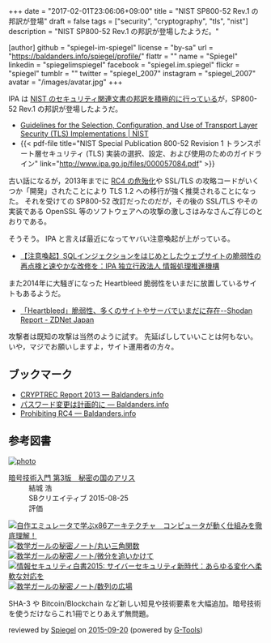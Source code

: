+++
date = "2017-02-01T23:06:06+09:00"
title = "NIST SP800-52 Rev.1 の邦訳が登場"
draft = false
tags = ["security", "cryptography", "tls", "nist"]
description = "NIST SP800-52 Rev.1 の邦訳が登場したようだ。"

[author]
  github = "spiegel-im-spiegel"
  license = "by-sa"
  url = "https://baldanders.info/spiegel/profile/"
  flattr = ""
  name = "Spiegel"
  linkedin = "spiegelimspiegel"
  facebook = "spiegel.im.spiegel"
  flickr = "spiegel"
  tumblr = ""
  twitter = "spiegel_2007"
  instagram = "spiegel_2007"
  avatar = "/images/avatar.jpg"
+++

IPA は [NIST のセキュリティ関連文書の邦訳を積極的に行っている](http://www.ipa.go.jp/security/publications/nist/ "セキュリティ関連NIST文書：IPA 独立行政法人 情報処理推進機構")が，SP800-52 Rev.1 の邦訳が登場したようだ。

- [Guidelines for the Selection, Configuration, and Use of Transport Layer Security (TLS) Implementations | NIST](https://www.nist.gov/node/562891?pub_id=915295)
- {{< pdf-file title="NIST Special Publication 800-52 Revision 1 トランスポート層セキュリティ (TLS) 実装の選択、設定、および使用のためのガイドライン" link="http://www.ipa.go.jp/files/000057084.pdf" >}}

古い話になるが，2013年までに [RC4 の危殆化](https://baldanders.info/spiegel/log2/000626.shtml "RC4 終了のお知らせ — Baldanders.info")や SSL/TLS の攻略コードがいくつか「開発」されたことにより TLS 1.2 への移行が強く推奨されることになった。
それを受けての SP800-52 改訂だったのだが，その後の SSL/TLS やその実装である OpenSSL 等のソフトウェアへの攻撃の激しさはみなさんご存じのとおりである。

そうそう。
IPA と言えば最近になってヤバい注意喚起が上がっている。

- [【注意喚起】SQLインジェクションをはじめとしたウェブサイトの脆弱性の再点検と速やかな改修を：IPA 独立行政法人 情報処理推進機構](http://www.ipa.go.jp/security/announce/website_vuln.html)

また2014年に大騒ぎになった Heartbleed 脆弱性をいまだに放置しているサイトもあるようだ。

- [「Heartbleed」脆弱性、多くのサイトやサーバでいまだに存在--Shodan Report - ZDNet Japan](https://japan.zdnet.com/article/35095570/)

攻撃者は既知の攻撃は当然のように試す。
先延ばししていいことは何もない。
いや，マジでお願いしますよ，サイト運用者の方々。

## ブックマーク

- [CRYPTREC Report 2013 — Baldanders.info](https://baldanders.info/spiegel/log2/000740.shtml)
- [パスワード変更は計画的に — Baldanders.info](https://baldanders.info/spiegel/log2/000682.shtml)
- [Prohibiting RC4 — Baldanders.info](https://baldanders.info/spiegel/log2/000810.shtml)

## 参考図書

<div class="hreview" ><a class="item url" href="http://www.amazon.co.jp/exec/obidos/ASIN/B015643CPE/baldandersinf-22/"><img src="http://ecx.images-amazon.com/images/I/51t6yHHVwEL._SL160_.jpg" alt="photo" class="photo"  /></a><dl ><dt class="fn"><a class="item url" href="http://www.amazon.co.jp/exec/obidos/ASIN/B015643CPE/baldandersinf-22/">暗号技術入門 第3版　秘密の国のアリス</a></dt><dd>結城 浩 </dd><dd>SBクリエイティブ 2015-08-25</dd><dd>評価<abbr class="rating" title="5"><img src="http://g-images.amazon.com/images/G/01/detail/stars-5-0.gif" alt="" /></abbr> </dd></dl><p class="similar"><a href="http://www.amazon.co.jp/exec/obidos/ASIN/B0148FQNVC/baldandersinf-22/" target="_top"><img src="http://images.amazon.com/images/P/B0148FQNVC.09._SCTHUMBZZZ_.jpg"  alt="自作エミュレータで学ぶx86アーキテクチャ　コンピュータが動く仕組みを徹底理解！"  /></a> <a href="http://www.amazon.co.jp/exec/obidos/ASIN/B00W6NCLJM/baldandersinf-22/" target="_top"><img src="http://images.amazon.com/images/P/B00W6NCLJM.09._SCTHUMBZZZ_.jpg"  alt="数学ガールの秘密ノート/丸い三角関数"  /></a> <a href="http://www.amazon.co.jp/exec/obidos/ASIN/B00Y9EYOIW/baldandersinf-22/" target="_top"><img src="http://images.amazon.com/images/P/B00Y9EYOIW.09._SCTHUMBZZZ_.jpg"  alt="数学ガールの秘密ノート/微分を追いかけて"  /></a> <a href="http://www.amazon.co.jp/exec/obidos/ASIN/B012BYBTZC/baldandersinf-22/" target="_top"><img src="http://images.amazon.com/images/P/B012BYBTZC.09._SCTHUMBZZZ_.jpg"  alt="情報セキュリティ白書2015: サイバーセキュリティ新時代：あらゆる変化へ柔軟な対応を"  /></a> <a href="http://www.amazon.co.jp/exec/obidos/ASIN/B00W6NCLL0/baldandersinf-22/" target="_top"><img src="http://images.amazon.com/images/P/B00W6NCLL0.09._SCTHUMBZZZ_.jpg"  alt="数学ガールの秘密ノート/数列の広場"  /></a> </p>
<p class="description">SHA-3 や Bitcoin/Blockchain など新しい知見や技術要素を大幅追加。暗号技術を使うだけならこれ1冊でとりあえず無問題。</p>
<p class="gtools" >reviewed by <a href='#maker' class='reviewer'>Spiegel</a> on <abbr class="dtreviewed" title="2015-09-20">2015-09-20</abbr> (powered by <a href="http://www.goodpic.com/mt/aws/index.html" >G-Tools</a>)</p>
</div>
